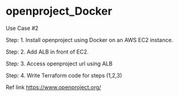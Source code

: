 # openproject_Docker
Use Case #2

Step: 1. Install openproject using Docker on an AWS EC2 instance.

Step: 2. Add ALB in front of EC2.

Step: 3. Access openproject url using ALB

Step: 4. Write Terraform code for steps (1,2,3)

Ref link https://www.openproject.org/
